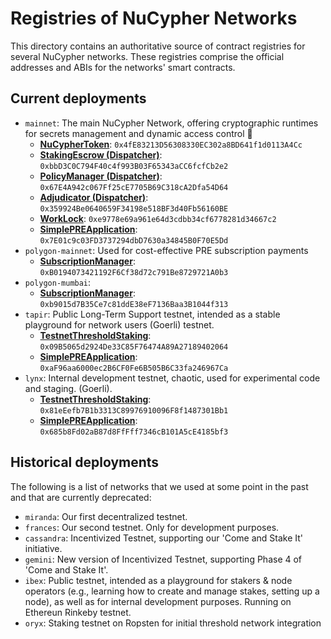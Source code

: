 # Registries of NuCypher Networks

This directory contains an authoritative source of contract registries for several NuCypher networks.
These registries comprise the official addresses and ABIs for the networks' smart contracts.


## Current deployments

* `mainnet`: The main NuCypher Network, offering cryptographic runtimes for secrets management and dynamic access control 🚀
  * [**NuCypherToken**](https://etherscan.io/address/0x4fE83213D56308330EC302a8BD641f1d0113A4Cc): `0x4fE83213D56308330EC302a8BD641f1d0113A4Cc`
  * [**StakingEscrow (Dispatcher)**](https://etherscan.io/address/0xbbD3C0C794F40c4f993B03F65343aCC6fcfCb2e2): `0xbbD3C0C794F40c4f993B03F65343aCC6fcfCb2e2`
  * [**PolicyManager (Dispatcher)**](https://etherscan.io/address/0x67E4A942c067Ff25cE7705B69C318cA2Dfa54D64): `0x67E4A942c067Ff25cE7705B69C318cA2Dfa54D64`
  * [**Adjudicator (Dispatcher)**](https://etherscan.io/address/0x359924Be0640659F34198e518BF3d40Fb56160BE): `0x359924Be0640659F34198e518BF3d40Fb56160BE`
  * [**WorkLock**](https://etherscan.io/address/0xe9778e69a961e64d3cdbb34cf6778281d34667c2): `0xe9778e69a961e64d3cdbb34cf6778281d34667c2`
  * [**SimplePREApplication**](https://etherscan.io/address/0x7E01c9c03FD3737294dbD7630a34845B0F70E5Dd): `0x7E01c9c03FD3737294dbD7630a34845B0F70E5Dd`
* `polygon-mainnet`: Used for cost-effective PRE subscription payments
  * [**SubscriptionManager**](https://polygonscan.com/address/0xB0194073421192F6Cf38d72c791Be8729721A0b3): `0xB0194073421192F6Cf38d72c791Be8729721A0b3`
* `polygon-mumbai`:
  * [**SubscriptionManager**](https://mumbai.polygonscan.com/address/0xb9015d7B35Ce7c81ddE38eF7136Baa3B1044f313): `0xb9015d7B35Ce7c81ddE38eF7136Baa3B1044f313`
* `tapir`: Public Long-Term Support testnet, intended as a stable playground for network users (Goerli) testnet.
  * [**TestnetThresholdStaking**](https://goerli.etherscan.io/address/0x09B5065d2924De33C85F76474A89A27189402064): `0x09B5065d2924De33C85F76474A89A27189402064`
  * [**SimplePREApplication**](https://goerli.etherscan.io/address/0xaF96aa6000ec2B6CF0Fe6B505B6C33fa246967Ca): `0xaF96aa6000ec2B6CF0Fe6B505B6C33fa246967Ca`
* `lynx`: Internal development testnet, chaotic, used for experimental code and staging. (Goerli). 
  * [**TestnetThresholdStaking**](https://goerli.etherscan.io/address/0x81eEefb7B1b3313C89976910096F8f1487301Bb1): `0x81eEefb7B1b3313C89976910096F8f1487301Bb1`
  * [**SimplePREApplication**](https://goerli.etherscan.io/address/0x685b8Fd02aB87d8FfFff7346cB101A5cE4185bf3): `0x685b8Fd02aB87d8FfFff7346cB101A5cE4185bf3`

## Historical deployments

The following is a list of networks that we used at some point in the past and that are currently deprecated:

* `miranda`: Our first decentralized testnet.
* `frances`: Our second testnet. Only for development purposes.
* `cassandra`: Incentivized Testnet, supporting our 'Come and Stake It' initiative.
* `gemini`: New version of Incentivized Testnet, supporting Phase 4 of 'Come and Stake It'.
* `ibex`: Public testnet, intended as a playground for stakers & node operators (e.g., learning how to create and manage stakes, setting up a node), as well as for internal development purposes. Running on Ethereun Rinkeby testnet.
* `oryx`: Staking testnet on Ropsten for initial threshold network integration

